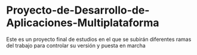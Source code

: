 # Proyecto-de-Desarrollo-de-Aplicaciones-Multiplataforma
Este es un proyecto final de estudios en el que se subirán diferentes ramas del trabajo para controlar su versión y puesta en marcha
